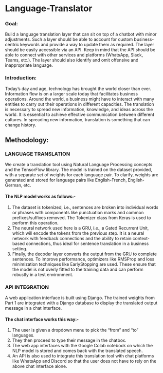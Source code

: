 # Language-Translator

### Goal:
Build a language translation layer that can sit on top of a chatbot with minor adjustments. Such a layer should be able to account for custom business-centric keywords and provide a way to update them as required. The layer should be easily accessible via an API. Keep in mind that the API should be able to connect with other services and platforms (WhatsApp, Slack, Teams, etc.). The layer should also identify and omit offensive and inappropriate language. 
### Introduction: 
Today’s day and age, technology has brought the world closer than ever. Information flow is on a larger scale today that facilitates business operations. Around the world, a business might have to interact with many entities to carry out their operations in different capacities. The translation is necessary to spread new information, knowledge, and ideas across the world. It is essential to achieve effective communication between different cultures. In spreading new information, translation is something that can change history.

## Methodology:
### LANGUAGE TRANSLATION
We create a translation tool using Natural Language Processing concepts and the TensorFlow library. The model is trained on the dataset provided, with a separate set of weights for each language pair. To clarify, weights are generated and stored for language pairs like English-French, English-German, etc.
#### The NLP model works as follows:-
1. The dataset is tokenized, i.e., sentences are broken into individual words or phrases with components like punctuation marks and common prefixes/suffixes removed. The Tokenizer class from Keras is used to perform this operation.
2. The neural network used here is a GRU, i.e., a Gated Recurrent Unit, which will encode the tokens from the previous step. It is a neural network with feedback connections and the ability to retain context-based connections, thus ideal for sentence translation in a business setting.
3. Finally, the decoder layer converts the output from the GRU to complete sentences. To improve performance, optimizers like RMSProp and loss minimization techniques like EarlyStopping are used. These ensure that the model is not overly fitted to the training data and can perform robustly in a test environment.
### API INTEGRATION
A web application interface is built using Django. The trained weights from Part 1 are integrated with a Django database to display the translated output message in a chat interface.
#### The chat interface works this way:-
1. The user is given a dropdown menu to pick the “from” and “to” languages.
2. They then proceed to type their message in the chatbox.
3. The web app interfaces with the Google Colab notebook on which the NLP model is stored and comes back with the translated speech.
4. An API is also used to integrate this translation tool with chat platforms like WhatsApp and Discord so that the user does not have to rely on the above chat interface alone.
